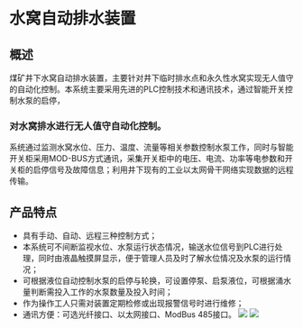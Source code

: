 # 水窝自动排水装置
## 概述
煤矿井下水窝自动排水装置，主要针对井下临时排水点和永久性水窝实现无人值守的自动化控制。本系统主要采用先进的PLC控制技术和通讯技术，通过智能开关控制水泵的启停，
### 对水窝排水进行无人值守自动化控制。
系统通过监测水窝水位、压力、温度、流量等相关参数控制水泵工作，同时与智能开关柜采用MOD-BUS方式通讯，采集开关柜中的电压、电流、功率等电参数和开关柜的启停信号及故障信息；利用井下现有的工业以太网骨干网络实现数据的远程传输。
## 产品特点
- 具有手动、自动、远程三种控制方式；
- 本系统可不间断监视水位、水泵运行状态情况，输送水位信号到PLC进行处理，同时由液晶触摸屏显示，便于管理人员及时了解水位情况及水泵的运行情况；
- 可根据液位自动控制水泵的启停与轮换，可设置停泵、启泵液位，可根据涌水量判断需投入工作的水泵数量及投入时间；
- 作为操作工人只需对装置定期检修或出现报警信号时进行维修；
- 通讯方便：可选光纤接口、以太网接口、ModBus 485接口。
![  ](./img/system/091157.jpg)
![  ](./img/system/091231.jpg)
